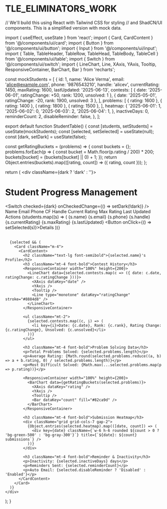 # TLE_ELIMINATORS_WORK
// We'll build this using React with Tailwind CSS for styling
// and ShadCN/UI components. This is a simplified version with mock data.

import { useEffect, useState } from 'react';
import { Card, CardContent } from '@/components/ui/card';
import { Button } from '@/components/ui/button';
import { Input } from '@/components/ui/input';
import { Table, TableHeader, TableRow, TableHead, TableBody, TableCell } from '@/components/ui/table';
import { Switch } from '@/components/ui/switch';
import { LineChart, Line, XAxis, YAxis, Tooltip, ResponsiveContainer, BarChart, Bar } from 'recharts';

const mockStudents = [
  {
    id: 1,
    name: 'Alice Verma',
    email: 'alice@example.com',
    phone: '9876543210',
    handle: 'alicev',
    currentRating: 1450,
    maxRating: 1600,
    lastUpdated: '2025-06-13',
    contests: [
      { date: '2025-06-01', ratingChange: +50, rank: 1200, unsolved: 1 },
      { date: '2025-05-01', ratingChange: -20, rank: 1900, unsolved: 3 },
    ],
    problems: [
      { rating: 1600 },
      { rating: 1400 },
      { rating: 1800 },
      { rating: 1500 },
    ],
    heatmap: {
      '2025-06-01': 1,
      '2025-06-02': 0,
      '2025-06-03': 2,
      '2025-06-04': 1,
    },
    inactiveDays: 0,
    reminderCount: 2,
    disableReminder: false,
  },
];

export default function StudentTable() {
  const [students, setStudents] = useState(mockStudents);
  const [selected, setSelected] = useState(null);
  const [dark, setDark] = useState(false);

  const getRatingBuckets = (problems) => {
    const buckets = {};
    problems.forEach(p => {
      const bucket = Math.floor(p.rating / 200) * 200;
      buckets[bucket] = (buckets[bucket] || 0) + 1;
    });
    return Object.entries(buckets).map(([rating, count]) => ({ rating, count }));
  };

  return (
    <div className={dark ? 'dark' : ''}>
      <div className="flex justify-between items-center p-4">
        <h1 className="text-xl font-bold">Student Progress Management</h1>
        <Switch checked={dark} onCheckedChange={() => setDark(!dark)} />
      </div>
      <Table>
        <TableHeader>
          <TableRow>
            <TableHead>Name</TableHead>
            <TableHead>Email</TableHead>
            <TableHead>Phone</TableHead>
            <TableHead>CF Handle</TableHead>
            <TableHead>Current Rating</TableHead>
            <TableHead>Max Rating</TableHead>
            <TableHead>Last Updated</TableHead>
            <TableHead>Actions</TableHead>
          </TableRow>
        </TableHeader>
        <TableBody>
          {students.map((s) => (
            <TableRow key={s.id}>
              <TableCell>{s.name}</TableCell>
              <TableCell>{s.email}</TableCell>
              <TableCell>{s.phone}</TableCell>
              <TableCell>{s.handle}</TableCell>
              <TableCell>{s.currentRating}</TableCell>
              <TableCell>{s.maxRating}</TableCell>
              <TableCell>{s.lastUpdated}</TableCell>
              <TableCell>
                <Button onClick={() => setSelected(s)}>Details</Button>
              </TableCell>
            </TableRow>
          ))}
        </TableBody>
      </Table>

      {selected && (
        <Card className="m-4">
          <CardContent>
            <h2 className="text-lg font-semibold">{selected.name}'s Profile</h2>
            <h3 className="mt-4 font-bold">Contest History</h3>
            <ResponsiveContainer width="100%" height={200}>
              <LineChart data={selected.contests.map(c => ({ date: c.date, ratingChange: c.ratingChange }))}>
                <XAxis dataKey="date" />
                <YAxis />
                <Tooltip />
                <Line type="monotone" dataKey="ratingChange" stroke="#8884d8" />
              </LineChart>
            </ResponsiveContainer>

            <ul className="mt-2">
              {selected.contests.map((c, i) => (
                <li key={i}>Date: {c.date}, Rank: {c.rank}, Rating Change: {c.ratingChange}, Unsolved: {c.unsolved}</li>
              ))}
            </ul>

            <h3 className="mt-4 font-bold">Problem Solving Data</h3>
            <p>Total Problems Solved: {selected.problems.length}</p>
            <p>Average Rating: {Math.round(selected.problems.reduce((a, b) => a + b.rating, 0) / selected.problems.length)}</p>
            <p>Most Difficult Solved: {Math.max(...selected.problems.map(p => p.rating))}</p>

            <ResponsiveContainer width="100%" height={200}>
              <BarChart data={getRatingBuckets(selected.problems)}>
                <XAxis dataKey="rating" />
                <YAxis />
                <Tooltip />
                <Bar dataKey="count" fill="#82ca9d" />
              </BarChart>
            </ResponsiveContainer>

            <h3 className="mt-4 font-bold">Submission Heatmap</h3>
            <div className="grid grid-cols-7 gap-2">
              {Object.entries(selected.heatmap).map(([date, count]) => (
                <div key={date} className={`w-6 h-6 rounded ${count > 0 ? 'bg-green-500' : 'bg-gray-300'}`} title={`${date}: ${count} submissions`} />
              ))}
            </div>

            <h3 className="mt-4 font-bold">Reminder & Inactivity</h3>
            <p>Inactivity: {selected.inactiveDays} days</p>
            <p>Reminders Sent: {selected.reminderCount}</p>
            <p>Auto Email: {selected.disableReminder ? 'Disabled' : 'Enabled'}</p>
          </CardContent>
        </Card>
      )}
    </div>
  );
}
